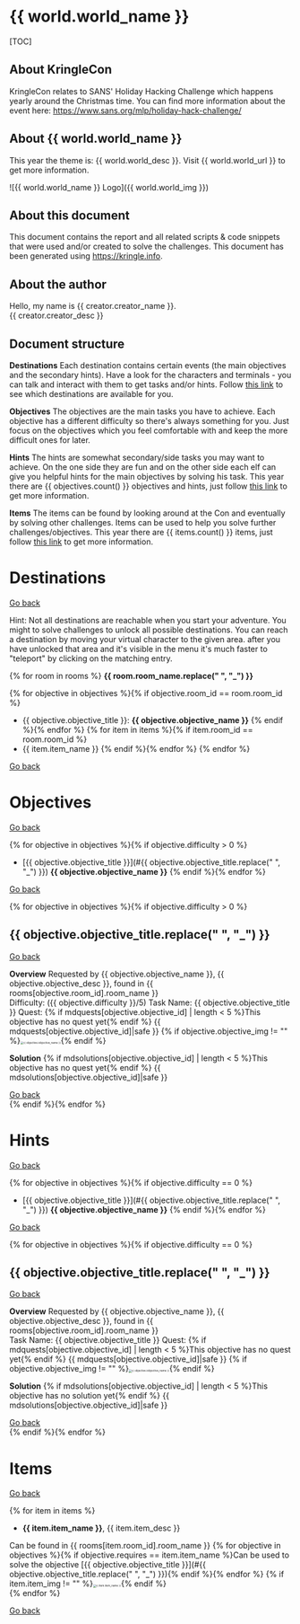 # {{ world.world_name }}

[TOC]

## About KringleCon

KringleCon relates to SANS' Holiday Hacking Challenge which happens yearly around the Christmas time. You can find more information about the event here: https://www.sans.org/mlp/holiday-hack-challenge/
<br>

## About {{ world.world_name }}

This year the theme is: {{ world.world_desc }}. 
Visit {{ world.world_url }} to get more information.

![{{ world.world_name }} Logo]({{ world.world_img }})
<br>

## About this document

This document contains the report and all related scripts & code snippets that were used and/or created to solve the challenges. 
This document has been generated using https://kringle.info.
<br>

## About the author

Hello, my name is {{ creator.creator_name }}.<br>
{{ creator.creator_desc }}
<br>

## Document structure

**Destinations**
Each destination contains certain events (the main objectives and the secondary hints). Have a look for the characters and terminals - you can talk and interact with them to get tasks and/or hints.
Follow [this link](#Destinations) to see which destinations are available for you. 

**Objectives**
The objectives are the main tasks you have to achieve. Each objective has a different difficulty so there's always something for you. Just focus on the objectives which you feel comfortable with and keep the more difficult ones for later.

**Hints**
The hints are somewhat secondary/side tasks you may want to achieve. On the one side they are fun and on the other side each elf can give you helpful hints for the main objectives by solving his task.
This year there are {{ objectives.count() }} objectives and hints, just follow [this link](#Hints) to get more information.

**Items**
The items can be found by looking around at the Con and eventually by solving other challenges. Items can be used to help you solve further challenges/objectives.
This year there are {{ items.count() }} items, just follow [this link](#Items) to get more information.
<br>

# Destinations

[Go back](#Document-structure)

Hint: Not all destinations are reachable when you start your adventure. You might to solve challenges to unlock all possible destinations.
You can reach a destination by moving your virtual character to the given area. after you have unlocked that area and it's visible in the menu it's much faster to "teleport" by clicking on the matching entry.

{% for room in rooms %}
**{{ room.room_name.replace(" ", "_") }}**

{% for objective in objectives %}{% if objective.room_id == room.room_id %}
* {{ objective.objective_title }}: **{{ objective.objective_name }}**
{% endif %}{% endfor %}
{% for item in items %}{% if item.room_id == room.room_id %}
* {{ item.item_name }}
{% endif %}{% endfor %}
{% endfor %}

[Go back](#Document-structure)
<br>

# Objectives

[Go back](#Document-structure)

{% for objective in objectives %}{% if objective.difficulty > 0 %}
* [{{ objective.objective_title }}](#{{ objective.objective_title.replace(" ", "_") }}) **{{ objective.objective_name }}** 
{% endif %}{% endfor %}

[Go back](#Document-structure)
<br>

{% for objective in objectives %}{% if objective.difficulty > 0 %}
## {{ objective.objective_title.replace(" ", "_") }}

[Go back](#Objectives)

**Overview**
Requested by {{ objective.objective_name }}, {{ objective.objective_desc }}, found in {{ rooms[objective.room_id].room_name }}
<br>
Difficulty: ({{ objective.difficulty }}/5)
Task Name: {{ objective.objective_title }}
Quest: 
{% if mdquests[objective.objective_id] | length < 5 %}This objective has no quest yet{% endif %}
{{ mdquests[objective.objective_id]|safe }}
{% if objective.objective_img != "" %}<img src="{{ objective.objective_img }}" alt="{{ objective.iobjective_name }}" style="zoom: 33%;" />{% endif %}

**Solution**
{% if mdsolutions[objective.objective_id] | length < 5 %}This objective has no quest yet{% endif %}
{{ mdsolutions[objective.objective_id]|safe }}

[Go back](#Objectives)
<br>
{% endif %}{% endfor %}
<br>

# Hints

[Go back](#Document-structure)

{% for objective in objectives %}{% if objective.difficulty == 0 %}
* [{{ objective.objective_title }}](#{{ objective.objective_title.replace(" ", "_") }}) **{{ objective.objective_name }}** 
{% endif %}{% endfor %}

[Go back](#Document-structure)
<br>

{% for objective in objectives %}{% if objective.difficulty == 0 %}
## {{ objective.objective_title.replace(" ", "_") }}

[Go back](#Hints)

**Overview**
Requested by {{ objective.objective_name }}, {{ objective.objective_desc }}, found in {{ rooms[objective.room_id].room_name }}
<br>
Task Name: {{ objective.objective_title }}
Quest: 
{% if mdquests[objective.objective_id] | length < 5 %}This objective has no quest yet{% endif %}
{{ mdquests[objective.objective_id]|safe }}
{% if objective.objective_img != "" %}<img src="{{ objective.objective_img }}" alt="{{ objective.iobjective_name }}" style="zoom: 33%;" />{% endif %}

**Solution**
{% if mdsolutions[objective.objective_id] | length < 5 %}This objective has no solution yet{% endif %}
{{ mdsolutions[objective.objective_id]|safe }}

[Go back](#Hints)
<br>
{% endif %}{% endfor %}
<br>

# Items

[Go back](#Document-structure)

{% for item in items %}
* **{{ item.item_name }}**, {{ item.item_desc }}

Can be found in {{ rooms[item.room_id].room_name }}
{% for objective in objectives %}{% if objective.requires == item.item_name %}Can be used to solve the objective [{{ objective.objective_title }}](#{{ objective.objective_title.replace(" ", "_") }}){% endif %}{% endfor %}
{% if item.item_img != "" %}<img src="{{ item.item_img }}" alt="{{ item.item_name }}" style="zoom: 33%;" />{% endif %}
<br>
{% endfor %}

[Go back](#Document-structure)
<br>